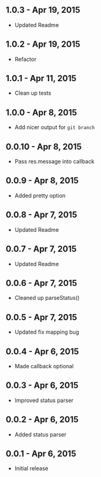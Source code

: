 
1.0.3 - Apr 19, 2015
--------------------

  * Updated Readme

1.0.2 - Apr 19, 2015
--------------------

  * Refactor

1.0.1 - Apr 11, 2015
--------------------

  * Clean up tests

1.0.0 - Apr 8, 2015
--------------------

  * Add nicer output for `git branch`

0.0.10 - Apr 8, 2015
--------------------

  * Pass res.message into callback

0.0.9 - Apr 8, 2015
--------------------

  * Added pretty option

0.0.8 - Apr 7, 2015
--------------------

  * Updated Readme

0.0.7 - Apr 7, 2015
--------------------

  * Updated Readme

0.0.6 - Apr 7, 2015
--------------------

  * Cleaned up parseStatus()

0.0.5 - Apr 7, 2015
--------------------

  * Updated fix mapping bug

0.0.4 - Apr 6, 2015
--------------------

  * Made callback optional

0.0.3 - Apr 6, 2015
--------------------

  * Improved status parser

0.0.2 - Apr 6, 2015
--------------------

  * Added status parser

0.0.1 - Apr 6, 2015
--------------------
  
  * Initial release